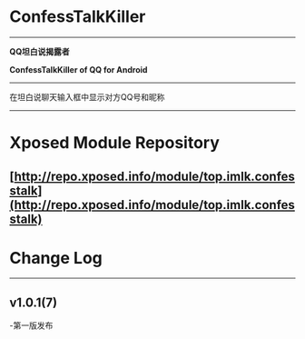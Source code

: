 # ConfessTalkKiller
---
**QQ坦白说揭露者**

**ConfessTalkKiller of QQ for Android**

---
在坦白说聊天输入框中显示对方QQ号和昵称

---
# Xposed Module Repository

[http://repo.xposed.info/module/top.imlk.confesstalk](http://repo.xposed.info/module/top.imlk.confesstalk)
---
# Change Log
---
## v1.0.1(7)

\-第一版发布

